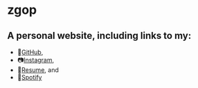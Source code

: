 # zgop
## A personal website, including links to my:
* 💾[GitHub](https://github.com/ZacharyGopinath),
* 📷[Instagram](https://www.instagram.com/zgop416/),
* 📜[Resume](https://github.com/ZacharyGopinath/zgop/blob/master/files/ZacharyGopinathResume.pdf), and
* 🎵[Spotify](https://open.spotify.com/user/zgopi/playlists)

